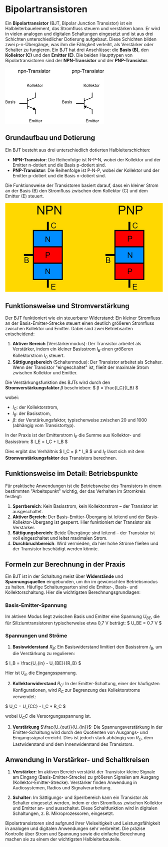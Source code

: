 
# Bipolartransistoren

Ein **Bipolartransistor** (BJT, Bipolar Junction Transistor) ist ein Halbleiterbauelement, das Stromfluss steuern und verstärken kann. Er wird in vielen analogen und digitalen Schaltungen eingesetzt und ist aus drei Schichten unterschiedlicher Dotierung aufgebaut. Diese Schichten bilden zwei p-n-Übergänge, was ihm die Fähigkeit verleiht, als Verstärker oder Schalter zu fungieren. Ein BJT hat drei Anschlüsse: die **Basis (B)**, den **Kollektor (C)** und den **Emitter (E)**. Die beiden Haupttypen von Bipolartransistoren sind der **NPN-Transistor** und der **PNP-Transistor**.

![Beispiel für Bipolartransistoren](/images/bipolartransistor-schaltsymbol.webp)

## Grundaufbau und Dotierung

Ein BJT besteht aus drei unterschiedlich dotierten Halbleiterschichten:

- **NPN-Transistor**: Die Reihenfolge ist N-P-N, wobei der Kollektor und der Emitter n-dotiert und die Basis p-dotiert sind.
- **PNP-Transistor**: Die Reihenfolge ist P-N-P, wobei der Kollektor und der Emitter p-dotiert und die Basis n-dotiert sind.

Die Funktionsweise der Transistoren basiert darauf, dass ein kleiner Strom an der Basis (B) den Stromfluss zwischen dem Kollektor (C) und dem Emitter (E) steuert.

![PNP-NPN-Transistoren](/images/pnp-npn-transistor.jpg)

## Funktionsweise und Stromverstärkung

Der BJT funktioniert wie ein steuerbarer Widerstand: Ein kleiner Stromfluss an der Basis-Emitter-Strecke steuert einen deutlich größeren Stromfluss zwischen Kollektor und Emitter. Dabei sind zwei Betriebsarten entscheidend:

1. **Aktiver Bereich** (Verstärkermodus): Der Transistor arbeitet als Verstärker, indem ein kleiner Basisstrom $I_B$ einen größeren Kollektorstrom $I_C$ steuert.
2. **Sättigungsbereich** (Schaltermodus): Der Transistor arbeitet als Schalter. Wenn der Transistor "eingeschaltet" ist, fließt der maximale Strom zwischen Kollektor und Emitter.

Die Verstärkungsfunktion des BJTs wird durch den **Stromverstärkungsfaktor** $β$ beschrieben: $ β = \frac{I_C}{I_B} $

wobei:

- $I_C$: der Kollektorstrom,
- $I_B$: der Basisstrom,
- $β$: der Verstärkungsfaktor, typischerweise zwischen 20 und 1000 (abhängig vom Transistortyp).

In der Praxis ist der Emitterstrom $I_E$ die Summe aus Kollektor- und Basisstrom: $ I_E = I_C + I_B $

Dies ergibt das Verhältnis $ I_C = β * I_B $ und $I_E$ lässt sich mit dem **Stromverstärkungsfaktor** des Transistors berechnen.

## Funktionsweise im Detail: Betriebspunkte

Für praktische Anwendungen ist die Betriebsweise des Transistors in einem bestimmten "Arbeitspunkt" wichtig, der das Verhalten im Stromkreis festlegt:

1. **Sperrbereich**: Kein Basisstrom, kein Kollektorstrom – der Transistor ist ausgeschaltet.
2. **Aktiver Bereich**: Der Basis-Emitter-Übergang ist leitend und der Basis-Kollektor-Übergang ist gesperrt. Hier funktioniert der Transistor als Verstärker.
3. **Sättigungsbereich**: Beide Übergänge sind leitend – der Transistor ist voll eingeschaltet und leitet maximalen Strom.
4. **Durchbruchbereich**: Wird vermieden, da hier hohe Ströme fließen und der Transistor beschädigt werden könnte.

## Formeln zur Berechnung in der Praxis

Ein BJT ist in der Schaltung meist über **Widerstände** und **Spannungsquellen** eingebunden, um ihn im gewünschten Betriebsmodus zu halten. Häufige Schaltungsarten sind die Emitter-, Basis- und Kollektorschaltung. Hier die wichtigsten Berechnungsgrundlagen:

### Basis-Emitter-Spannung

Im aktiven Modus liegt zwischen Basis und Emitter eine Spannung $U_{BE}$, die für Siliziumtransistoren typischerweise etwa 0,7 V beträgt: $ U_BE = 0.7 V $

### Spannungen und Ströme

1. **Basiswiderstand** $R_B$: Ein Basiswiderstand limitiert den Basisstrom $I_B$, um die Verstärkung zu regulieren:

$
I_B = \frac{U_{in} - U_{BE}}{R_B}
$

Hier ist $U_{in}$ die Eingangsspannung.

2. **Kollektorwiderstand** $R_C$: In der Emitter-Schaltung, einer der häufigsten Konfigurationen, wird $R_C$ zur Begrenzung des Kollektorstroms verwendet:

$
U_C = U_{CC} - I_C * R_C
$

wobei $U_CC$ die Versorgungsspannung ist.

3. **Verstärkung** $\frac{U_{out}}{U_{in}}$: Die Spannungsverstärkung in der Emitter-Schaltung wird durch den Quotienten von Ausgangs- und Eingangssignal erreicht. Dies ist jedoch stark abhängig von $R_C$, dem Lastwiderstand und dem Innenwiderstand des Transistors.


## Anwendung in Verstärker- und Schaltkreisen

1. **Verstärker**: Im aktiven Bereich verstärkt der Transistor kleine Signale am Eingang (Basis-Emitter-Strecke) zu größeren Signalen am Ausgang (Kollektor-Emitter-Strecke). Verstärker finden Anwendung in Audiosystemen, Radios und Signalverarbeitung.

2. **Schalter**: Im Sättigungs- und Sperrbereich kann ein Transistor als Schalter eingesetzt werden, indem er den Stromfluss zwischen Kollektor und Emitter an- und ausschaltet. Diese Schaltfunktion wird in digitalen Schaltungen, z. B. Mikroprozessoren, eingesetzt.

Bipolartransistoren sind aufgrund ihrer Vielseitigkeit und Leistungsfähigkeit in analogen und digitalen Anwendungen sehr verbreitet. Die präzise Kontrolle über Strom und Spannung sowie die einfache Berechnung machen sie zu einem der wichtigsten Halbleiterbauteile.
